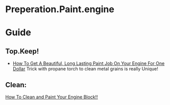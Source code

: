 # Preperation.Paint.engine

# Guide
## Top.Keep!
- [How To Get A Beautiful, Long Lasting Paint Job On Your Engine For One Dollar](https://youtu.be/syyJEaxHEck) Trick with propane torch to clean metal grains is really Unique!

## Clean:
[How To Clean and Paint Your Engine Block!!](https://youtu.be/FZGkV5QrBAk)
